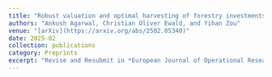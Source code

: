 ```yaml
---
title: "Robust valuation and optimal harvesting of forestry investments under catastrophe risk and parameter uncertainty"
authors: "Ankush Agarwal, Christian Oliver Ewald, and Yihan Zou"
venue: "[arXiv](https://arxiv.org/abs/2502.05340)"
date: 2025-02
collection: publications
category: Preprints
excerpt: "Revise and Resubmit in *European Journal of Operational Research*"
---
```

